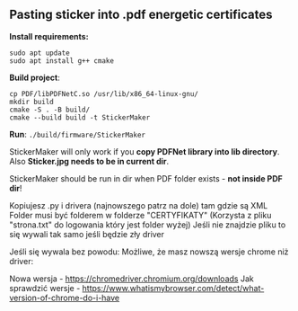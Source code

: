 Pasting sticker into .pdf energetic certificates
-

**Install requirements:**
```
sudo apt update
sudo apt install g++ cmake
```

**Build project**:
```
cp PDF/libPDFNetC.so /usr/lib/x86_64-linux-gnu/
mkdir build
cmake -S . -B build/
cmake --build build -t StickerMaker
```
**Run**:  `./build/firmware/StickerMaker`

StickerMaker will only work if you **copy PDFNet library into lib directory**.
Also **Sticker.jpg needs to be in current dir**.

StickerMaker should be run in dir when PDF folder exists - **not inside PDF dir**!


Kopiujesz .py i drivera (najnowszego patrz na dole) tam gdzie są XML
Folder musi być folderem w folderze "CERTYFIKATY" (Korzysta z pliku "strona.txt" do logowania który jest folder wyżej)
Jeśli nie znajdzie pliku to się wywali tak samo jeśli będzie zły driver


Jeśli się wywala bez powodu:
Możliwe, że masz nowszą wersje chrome niż driver:

Nowa wersja 			- https://chromedriver.chromium.org/downloads
Jak sprawdzić wersje 	- https://www.whatismybrowser.com/detect/what-version-of-chrome-do-i-have